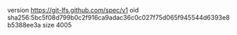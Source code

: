 version https://git-lfs.github.com/spec/v1
oid sha256:5bc5f08d799b0c2f916ca9adac36c0c027f75d065f945544d6393e8b5388ee3a
size 4005
